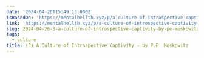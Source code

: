 ```yaml
---
date: '2024-04-26T15:49:13.000Z'
isBasedOn: 'https://mentalhellth.xyz/p/a-culture-of-introspective-captivity'
link: 'https://mentalhellth.xyz/p/a-culture-of-introspective-captivity'
slug: 2024-04-26-3-a-culture-of-introspective-captivity-by-pe-moskowitz
tags:
  - culture
title: (3) A Culture of Introspective Captivity - by P.E. Moskowitz
---
```


